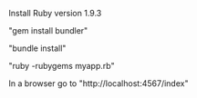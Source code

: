 Install Ruby version 1.9.3

"gem install bundler"

"bundle install"

"ruby -rubygems myapp.rb"

In a browser go to "http://localhost:4567/index"
